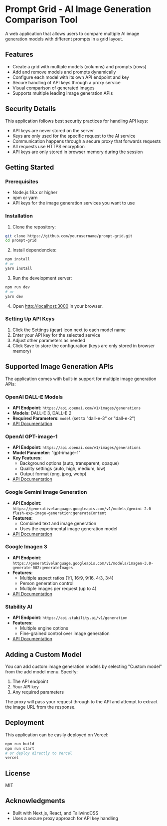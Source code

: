 # Prompt Grid - AI Image Generation Comparison Tool

A web application that allows users to compare multiple AI image generation models with different prompts in a grid layout.

## Features

- Create a grid with multiple models (columns) and prompts (rows)
- Add and remove models and prompts dynamically
- Configure each model with its own API endpoint and key
- Secure handling of API keys through a proxy service
- Visual comparison of generated images
- Supports multiple leading image generation APIs

## Security Details

This application follows best security practices for handling API keys:

- API keys are never stored on the server
- Keys are only used for the specific request to the AI service
- Communication happens through a secure proxy that forwards requests
- All requests use HTTPS encryption
- API keys are only stored in browser memory during the session

## Getting Started

### Prerequisites

- Node.js 18.x or higher
- npm or yarn
- API keys for the image generation services you want to use

### Installation

1. Clone the repository:
```bash
git clone https://github.com/yourusername/prompt-grid.git
cd prompt-grid
```

2. Install dependencies:
```bash
npm install
# or
yarn install
```

3. Run the development server:
```bash
npm run dev
# or
yarn dev
```

4. Open [http://localhost:3000](http://localhost:3000) in your browser.

### Setting Up API Keys

1. Click the Settings (gear) icon next to each model name
2. Enter your API key for the selected service
3. Adjust other parameters as needed
4. Click Save to store the configuration (keys are only stored in browser memory)

## Supported Image Generation APIs

The application comes with built-in support for multiple image generation APIs:

### OpenAI DALL-E Models
- **API Endpoint**: `https://api.openai.com/v1/images/generations`
- **Models**: DALL-E 3, DALL-E 2
- **Required Parameters**: `model` (set to "dall-e-3" or "dall-e-2")
- [API Documentation](https://platform.openai.com/docs/api-reference/images/create)

### OpenAI GPT-image-1
- **API Endpoint**: `https://api.openai.com/v1/images/generations`
- **Model Parameter**: "gpt-image-1"
- **Key Features**:
  - Background options (auto, transparent, opaque)
  - Quality settings (auto, high, medium, low)
  - Output format (png, jpeg, webp)
- [API Documentation](https://platform.openai.com/docs/api-reference/images/create)

### Google Gemini Image Generation
- **API Endpoint**: `https://generativelanguage.googleapis.com/v1/models/gemini-2.0-flash-exp-image-generation:generateContent`
- **Features**:
  - Combined text and image generation
  - Uses the experimental image generation model
- [API Documentation](https://ai.google.dev/api/gemini-api/rest/v1/models/generateContent)

### Google Imagen 3
- **API Endpoint**: `https://generativelanguage.googleapis.com/v1/models/imagen-3.0-generate-002:generateImages`
- **Features**:
  - Multiple aspect ratios (1:1, 16:9, 9:16, 4:3, 3:4)
  - Person generation control
  - Multiple images per request (up to 4)
- [API Documentation](https://ai.google.dev/api/gemini-api/rest/v1/models/generateImages)

### Stability AI
- **API Endpoint**: `https://api.stability.ai/v1/generation`
- **Features**:
  - Multiple engine options
  - Fine-grained control over image generation
- [API Documentation](https://platform.stability.ai/docs/api-reference)

## Adding a Custom Model

You can add custom image generation models by selecting "Custom model" from the add model menu. Specify:

1. The API endpoint
2. Your API key
3. Any required parameters

The proxy will pass your request through to the API and attempt to extract the image URL from the response.

## Deployment

This application can be easily deployed on Vercel:

```bash
npm run build
npm run start
# or deploy directly to Vercel
vercel
```

## License

MIT

## Acknowledgments

- Built with Next.js, React, and TailwindCSS
- Uses a secure proxy approach for API key handling
